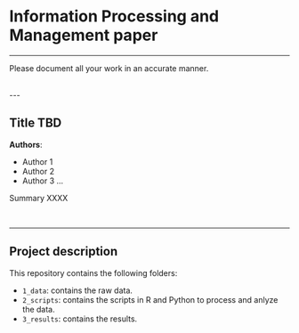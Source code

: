 # Information Processing and Management paper

---

Please document all your work in an accurate manner.

<br>
---

## **Title TBD**

**Authors**:

* Author 1
* Author 2
* Author 3 ...

Summary XXXX

<br>

---

## Project description

This repository contains the following folders: 

* `1_data`: contains the raw data.
* `2_scripts`: contains the scripts in R and Python to process and anlyze the data.
* `3_results`: contains the results.

<br>
